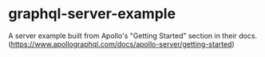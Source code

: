 # graphql-server-example
A server example built from Apollo's "Getting Started" section in their docs. (https://www.apollographql.com/docs/apollo-server/getting-started)
